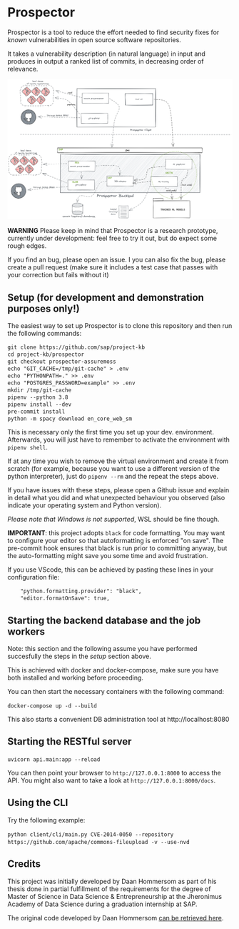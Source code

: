 # Prospector

Prospector is a tool to reduce the effort needed to find security fixes for
*known* vulnerabilities in open source software repositories.

It takes a vulnerability description (in natural language) in input and
produces in output a ranked list of commits, in decreasing order of relevance.


![](docs/img/prospector-reimplementation.png)


**WARNING** Please keep in mind that Prospector is a research prototype, currently
under development: feel free to try it out, but do expect some rough edges.

If you find an bug, please open an issue. I you can also fix the bug, please
create a pull request (make sure it includes a test case that passes with your correction
but fails without it)

## Setup (for development and demonstration purposes only!)

The easiest way to set up Prospector is to clone this repository and then run the following commands:

```
git clone https://github.com/sap/project-kb
cd project-kb/prospector
git checkout prospector-assuremoss
echo "GIT_CACHE=/tmp/git-cache" > .env
echo "PYTHONPATH=." >> .env
echo "POSTGRES_PASSWORD=example" >> .env
mkdir /tmp/git-cache
pipenv --python 3.8
pipenv install --dev
pre-commit install
python -m spacy download en_core_web_sm
```

This is necessary only the first time you set up your dev. environment.
Afterwards, you will just have to remember to activate the environment
with `pipenv shell`.

If at any time you wish to remove the virtual environment and create it from scratch
(for example, because you want to use a different version of the python interpreter),
just do `pipenv --rm` and the repeat the steps above.

If you have issues with these steps, please open a Github issue and
explain in detail what you did and what unexpected behaviour you observed
(also indicate your operating system and Python version).

*Please note that Windows is not supported*, WSL should be fine though.


**IMPORTANT**: this project adopts `black` for code formatting. You may want to configure
your editor so that autoformatting is enforced "on save". The pre-commit hook ensures that
black is run prior to committing anyway, but the auto-formatting might save you some time
and avoid frustration.

If you use VScode, this can be achieved by pasting these lines in your configuration file:

```
    "python.formatting.provider": "black",
    "editor.formatOnSave": true,
```

## Starting the backend database and the job workers

Note: this section and the following assume you have performed succesfully the
steps in the *setup* section above.

This is achieved with docker and docker-compose, make sure you have both installed
and working before proceeding.

You can then start the necessary containers with the following command:

`docker-compose up -d --build`

This also starts a convenient DB administration tool at http://localhost:8080

## Starting the RESTful server

`uvicorn api.main:app --reload`

You can then point your browser to `http://127.0.0.1:8000` to access the API.
You might also want to take a look at `http://127.0.0.1:8000/docs`.

## Using the CLI

Try the following example:

`python client/cli/main.py CVE-2014-0050 --repository https://github.com/apache/commons-fileupload -v --use-nvd`

## Credits

This project was initially developed by Daan Hommersom as part of his thesis
done in partial fulfillment of the requirements for the degree of Master of
Science in Data Science & Entrepreneurship at the Jheronimus Academy of Data
Science during a graduation internship at SAP.

The original code developed by Daan Hommersom [can be retrieved
here](https://github.com/SAP/project-kb/releases/tag/DAAN_HOMMERSOM_THESIS).
